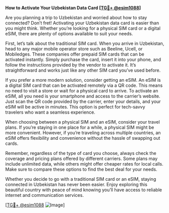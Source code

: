 **How to Activate Your Uzbekistan Data Card [[TG💪+ @esim1088](https://t.me/s/esim1088)]**

Are you planning a trip to Uzbekistan and worried about how to stay connected? Don’t fret! Activating your Uzbekistan data card is easier than you might think. Whether you’re looking for a physical SIM card or a digital eSIM, there are plenty of options available to suit your needs.

First, let’s talk about the traditional SIM card. When you arrive in Uzbekistan, head to any major mobile operator store such as Beeline, Ucell, or Mobiledges. These companies offer prepaid SIM cards that can be activated instantly. Simply purchase the card, insert it into your phone, and follow the instructions provided by the vendor to activate it. It’s straightforward and works just like any other SIM card you’ve used before.

If you prefer a more modern solution, consider getting an eSIM. An eSIM is a digital SIM card that can be activated remotely via a QR code. This means no need to visit a store or wait for a physical card to arrive. To activate an eSIM, all you need is your smartphone and access to the carrier’s website. Just scan the QR code provided by the carrier, enter your details, and your eSIM will be active in minutes. This option is perfect for tech-savvy travelers who want a seamless experience.

When choosing between a physical SIM and an eSIM, consider your travel plans. If you’re staying in one place for a while, a physical SIM might be more convenient. However, if you’re traveling across multiple countries, an eSIM offers flexibility and convenience without the hassle of swapping out cards.

Remember, regardless of the type of card you choose, always check the coverage and pricing plans offered by different carriers. Some plans may include unlimited data, while others might offer cheaper rates for local calls. Make sure to compare these options to find the best deal for your needs.

Whether you decide to go with a traditional SIM card or an eSIM, staying connected in Uzbekistan has never been easier. Enjoy exploring this beautiful country with peace of mind knowing you’ll have access to reliable internet and communication services.

[[TG💪+ @esim1088](https://t.me/s/esim1088) ![Image](https://i.postimg.cc/Y0z9fWf4/image.png)]